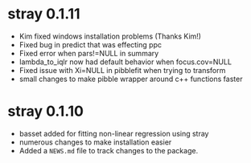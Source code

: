 # stray 0.1.11

* Kim fixed windows installation problems (Thanks Kim!)
* Fixed bug in predict that was effecting ppc
* Fixed error when pars!=NULL in summary
* lambda_to_iqlr now had default behavior when focus.cov=NULL
* Fixed issue with Xi=NULL in pibblefit when trying to transform
* small changes to make pibble wrapper around c++ functions faster

# stray 0.1.10

* basset added for fitting non-linear regression using stray
* numerous changes to make installation easier
* Added a `NEWS.md` file to track changes to the package.
